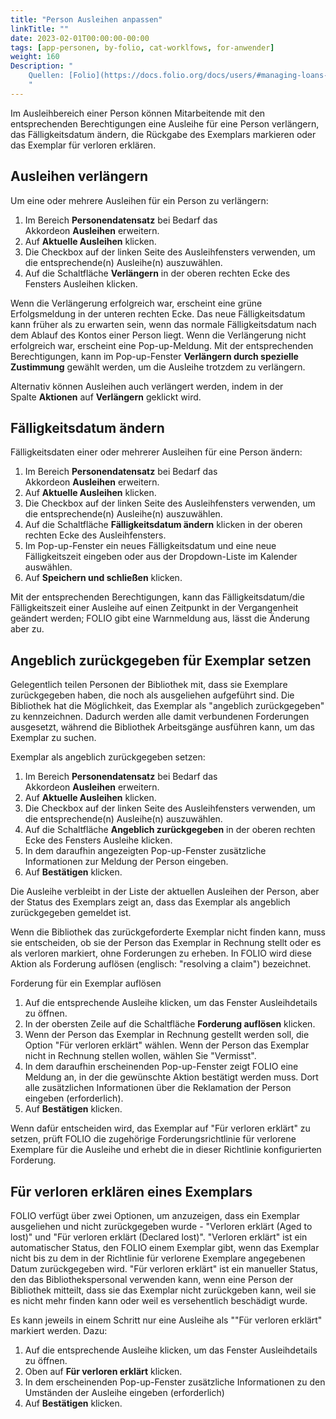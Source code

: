 ```yaml
---
title: "Person Ausleihen anpassen"
linkTitle: ""
date: 2023-02-01T00:00:00-00:00
tags: [app-personen, by-folio, cat-worklfows, for-anwender]
weight: 160
Description: "
    Quellen: [Folio](https://docs.folio.org/docs/users/#managing-loans-and-feefines-for-patrons) <!-- & [GBV](https://info.gebev.de/display/FOLIOGBVEXTERN/Folio:+Person+Ausleihen+anpassen) -->
    "
---
```


Im Ausleihbereich einer Person können Mitarbeitende mit den entsprechenden Berechtigungen eine Ausleihe für eine Person verlängern, das Fälligkeitsdatum ändern, die Rückgabe des Exemplars markieren oder das Exemplar für verloren erklären.

## Ausleihen verlängern

Um eine oder mehrere Ausleihen für ein Person zu verlängern:

1.  Im Bereich **Personendatensatz** bei Bedarf das Akkordeon **Ausleihen** erweitern.
2.  Auf **Aktuelle Ausleihen** klicken.
3.  Die Checkbox auf der linken Seite des Ausleihfensters verwenden, um die entsprechende(n) Ausleihe(n) auszuwählen.
4.  Auf die Schaltfläche **Verlängern** in der oberen rechten Ecke des Fensters Ausleihen klicken.

Wenn die Verlängerung erfolgreich war, erscheint eine grüne Erfolgsmeldung in der unteren rechten Ecke. Das neue Fälligkeitsdatum kann früher als zu erwarten sein, wenn das normale Fälligkeitsdatum nach dem Ablauf des Kontos einer Person liegt. Wenn die Verlängerung nicht erfolgreich war, erscheint eine Pop-up-Meldung. Mit der entsprechenden Berechtigungen, kann im Pop-up-Fenster **Verlängern durch spezielle Zustimmung** gewählt werden, um die Ausleihe trotzdem zu verlängern.

Alternativ können Ausleihen auch verlängert werden, indem in der Spalte **Aktionen** auf **Verlängern** geklickt wird.

## Fälligkeitsdatum ändern

Fälligkeitsdaten einer oder mehrerer Ausleihen für eine Person ändern:

1.  Im Bereich **Personendatensatz** bei Bedarf das Akkordeon **Ausleihen** erweitern.
2.  Auf **Aktuelle Ausleihen** klicken.
3.  Die Checkbox auf der linken Seite des Ausleihfensters verwenden, um die entsprechende(n) Ausleihe(n) auszuwählen.
4.  Auf die Schaltfläche **Fälligkeitsdatum ändern** klicken in der oberen rechten Ecke des Ausleihfensters.
5.  Im Pop-up-Fenster ein neues Fälligkeitsdatum und eine neue Fälligkeitszeit eingeben oder aus der Dropdown-Liste im Kalender auswählen.
6.  Auf **Speichern und schließen** klicken.

Mit der entsprechenden Berechtigungen, kann das Fälligkeitsdatum/die Fälligkeitszeit einer Ausleihe auf einen Zeitpunkt in der Vergangenheit geändert werden; FOLIO gibt eine Warnmeldung aus, lässt die Änderung aber zu.

## Angeblich zurückgegeben für Exemplar setzen

Gelegentlich teilen Personen der Bibliothek mit, dass sie Exemplare zurückgegeben haben, die noch als ausgeliehen aufgeführt sind. Die Bibliothek hat die Möglichkeit, das Exemplar als "angeblich zurückgegeben" zu kennzeichnen. Dadurch werden alle damit verbundenen Forderungen ausgesetzt, während die Bibliothek Arbeitsgänge ausführen kann, um das Exemplar zu suchen.

Exemplar als angeblich zurückgegeben setzen:

1.  Im Bereich **Personendatensatz** bei Bedarf das Akkordeon **Ausleihen** erweitern.
2.  Auf **Aktuelle Ausleihen** klicken.
3.  Die Checkbox auf der linken Seite des Ausleihfensters verwenden, um die entsprechende(n) Ausleihe(n) auszuwählen.
4.  Auf die Schaltfläche **Angeblich zurückgegeben** in der oberen rechten Ecke des Fensters Ausleihe klicken.
5.  In dem daraufhin angezeigten Pop-up-Fenster zusätzliche Informationen zur Meldung der Person eingeben.
6.  Auf **Bestätigen** klicken.

Die Ausleihe verbleibt in der Liste der aktuellen Ausleihen der Person, aber der Status des Exemplars zeigt an, dass das Exemplar als angeblich zurückgegeben gemeldet ist.

Wenn die Bibliothek das zurückgeforderte Exemplar nicht finden kann, muss sie entscheiden, ob sie der Person das Exemplar in Rechnung stellt oder es als verloren markiert, ohne Forderungen zu erheben. In FOLIO wird diese Aktion als Forderung auflösen (englisch: "resolving a claim") bezeichnet.

Forderung für ein Exemplar auflösen

1.  Auf die entsprechende Ausleihe klicken, um das Fenster Ausleihdetails zu öffnen.
2.  In der obersten Zeile auf die Schaltfläche **Forderung auflösen** klicken.
3.  Wenn der Person das Exemplar in Rechnung gestellt werden soll, die Option "Für verloren erklärt" wählen. Wenn der Person das Exemplar nicht in Rechnung stellen wollen, wählen Sie "Vermisst".
4.  In dem daraufhin erscheinenden Pop-up-Fenster zeigt FOLIO eine Meldung an, in der die gewünschte Aktion bestätigt werden muss. Dort alle zusätzlichen Informationen über die Reklamation der Person eingeben (erforderlich).
5.  Auf **Bestätigen** klicken.

Wenn dafür entscheiden wird, das Exemplar auf "Für verloren erklärt" zu setzen, prüft FOLIO die zugehörige Forderungsrichtlinie für verlorene Exemplare für die Ausleihe und erhebt die in dieser Richtlinie konfigurierten Forderung.

## Für verloren erklären eines Exemplars

FOLIO verfügt über zwei Optionen, um anzuzeigen, dass ein Exemplar ausgeliehen und nicht zurückgegeben wurde - "Verloren erklärt (Aged to lost)" und "Für verloren erklärt (Declared lost)". "Verloren erklärt" ist ein automatischer Status, den FOLIO einem Exemplar gibt, wenn das Exemplar nicht bis zu dem in der Richtlinie für verlorene Exemplare angegebenen Datum zurückgegeben wird. "Für verloren erklärt" ist ein manueller Status, den das Bibliothekspersonal verwenden kann, wenn eine Person der Bibliothek mitteilt, dass sie das Exemplar nicht zurückgeben kann, weil sie es nicht mehr finden kann oder weil es versehentlich beschädigt wurde.

Es kann jeweils in einem Schritt nur eine Ausleihe als ""Für verloren erklärt" markiert werden. Dazu:

1.  Auf die entsprechende Ausleihe klicken, um das Fenster Ausleihdetails zu öffnen.
2.  Oben auf **Für verloren erklärt** klicken.
3.  In dem erscheinenden Pop-up-Fenster zusätzliche Informationen zu den Umständen der Ausleihe eingeben (erforderlich)
4.  Auf **Bestätigen** klicken.

